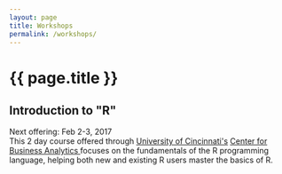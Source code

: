 ```yaml
---
layout: page
title: Workshops
permalink: /workshops/
---
```


<h1 class="post-title">{{ page.title }}</h1>


## Introduction to "R"
Next offering: Feb 2-3, 2017 <br>
This 2 day course offered through [University of Cincinnati's](http://www.uc.edu/) [Center for Business Analytics ](http://business.uc.edu/centers/analytics-center.html) focuses on the fundamentals of the R programming language, helping both new and existing R users master the basics of R. &nbsp;&nbsp; <a href="http://business.uc.edu/centers/analytics-center/analytics-training/introduction-to-R.html" style="color:black;"><i class="fa fa-folder-open" style="font-size:1em"></i></a> 

<br>


